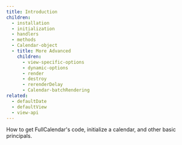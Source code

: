 ```yaml
---
title: Introduction
children:
  - installation
  - initialization
  - handlers
  - methods
  - Calendar-object
  - title: More Advanced
    children:
      - view-specific-options
      - dynamic-options
      - render
      - destroy
      - rerenderDelay
      - Calendar-batchRendering
related:
  - defaultDate
  - defaultView
  - view-api
---
```


How to get FullCalendar's code, initialize a calendar, and other basic principals.
